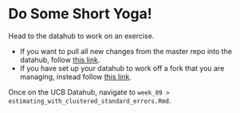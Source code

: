 # Do Some Short Yoga! 

Head to the datahub to work on an exercise. 

- If you want to pull all new changes from the master repo into the datahub, follow [this link](http://datahub.berkeley.edu/hub/user-redirect/git-pull?repo=https://github.com/UCB-MIDS/w241&branch=master&urlpath=rstudio). 
- If you have set up your datahub to work off a fork that you are managing, instead follow [this link](https://datahub.berkeley.edu/user/USERNAME/rstudio/). 

Once on the UCB Datahub, navigate to  `week_09 > estimating_with_clustered_standard_errors.Rmd`. 
